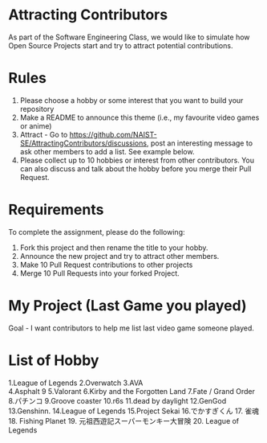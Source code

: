 # Attracting Contributors
As part of the Software Engineering Class, we would like to simulate how Open Source Projects start and try to attract potential contributions.

# Rules

1. Please choose a hobby or some interest that you want to build your repository
2. Make a README to announce this theme (i.e., my favourite video games or anime)
3. Attract - Go to https://github.com/NAIST-SE/AttractingContributors/discussions, post an interesting message to ask other members to add a list. See example below.
4. Please collect up to 10 hobbies or interest from other contributors. You can also discuss and talk about the hobby before you merge their Pull Request.

# Requirements
To complete the assignment, please do the following:
1. Fork this project and then rename the title to your hobby. 
2. Announce the new project and try to attract other members.
3. Make 10 Pull Request contributions to other projects
4. Merge 10 Pull Requests into your forked Project.

# My Project (Last Game  you played)
Goal - I want contributors to help me list last video game someone played. 



# List of Hobby
1.League of Legends
2.Overwatch
3.AVA  
4.Asphalt 9 
5.Valorant
6.Kirby and the Forgotten Land
7.Fate / Grand Order
8.パチンコ
9.Groove coaster
10.r6s
11.dead by daylight
12.GenGod
13.Genshinn.
14.League of Legends
15.Project Sekai
16.でかすぎくん
17. 雀魂
18. Fishing Planet 
19. 元祖西遊記スーパーモンキー大冒険
20. League of Legends
